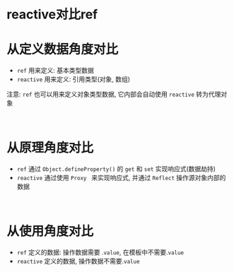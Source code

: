 # reactive对比ref

# 从定义数据角度对比

* ​`ref` ​用来定义: 基本类型数据
* ​`reactive` ​用来定义: 引用类型(对象, 数组)

注意: `ref` ​也可以用来定义对象类型数据, 它内部会自动使用 `reactive` ​转为代理对象

‍

# 从原理角度对比

* ​`ref` ​通过 `O`​`bject.defineProperty()`​ 的 `get` ​和 `set` ​实现响应式(数据劫持)
* ​`reactive` ​通过使用 `Proxy ​` ​来实现响应式, 并通过 `Reflect` ​操作源对象内部的数据

‍

# 从使用角度对比

* ​`ref` ​定义的数据: 操作数据需要 .`value`​, 在模板中不需要.`value`​
* ​`reactive` ​定义的数据, 操作数据不需要.`value`​

‍
